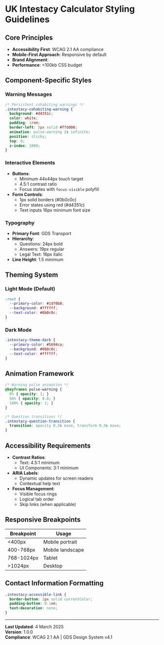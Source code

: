 # UK Intestacy Calculator Styling Guidelines

## Core Principles
- **Accessibility First**: WCAG 2.1 AA compliance
- **Mobile-First Approach**: Responsive by default
- **Brand Alignment**: 
- **Performance**: <100kb CSS budget

## Component-Specific Styles

### Warning Messages
```css
/* Persistent cohabiting warnings */
.intestacy-cohabiting-warning {
  background: #d4351c;
  color: white;
  padding: 1rem;
  border-left: 5px solid #ffdd00;
  animation: pulse-warning 2s infinite;
  position: sticky;
  top: 0;
  z-index: 1000;
}
```

### Interactive Elements
- **Buttons**:
  - Minimum 44x44px touch target
  - 4.5:1 contrast ratio
  - Focus states with `focus-visible` polyfill
- **Form Controls**:
  - 1px solid borders (#0b0c0c)
  - Error states using red (#d4351c)
  - Text inputs 16px minimum font size

### Typography
- **Primary Font**: GDS Transport
- **Hierarchy**:
  - Questions: 24px bold
  - Answers: 19px regular
  - Legal Text: 16px italic
- **Line Height**: 1.5 minimum

## Theming System

### Light Mode (Default)
```css
:root {
  --primary-color: #1d70b8;
  --background: #ffffff;
  --text-color: #0b0c0c;
}
```

### Dark Mode
```css
.intestacy-theme-dark {
  --primary-color: #5694ca;
  --background: #0b0c0c;
  --text-color: #ffffff;
}
```

## Animation Framework
```css
/* Warning pulse animation */
@keyframes pulse-warning {
  0% { opacity: 1; }
  50% { opacity: 0.8; }
  100% { opacity: 1; }
}

/* Question transitions */
.intestacy-question-transition {
  transition: opacity 0.3s ease, transform 0.3s ease;
}
```

## Accessibility Requirements
- **Contrast Ratios**:
  - Text: 4.5:1 minimum
  - UI Components: 3:1 minimum
- **ARIA Labels**:
  - Dynamic updates for screen readers
  - Contextual help text
- **Focus Management**:
  - Visible focus rings
  - Logical tab order
  - Skip links (when applicable)

## Responsive Breakpoints
| Breakpoint | Usage |
|------------|-------|
| <400px     | Mobile portrait |
| 400-768px  | Mobile landscape |
| 768-1024px | Tablet |
| >1024px    | Desktop |

## Contact Information Formatting
```css
.intestacy-accessible-link {
  border-bottom: 2px solid currentColor;
  padding-bottom: 0.1em;
  text-decoration: none;
}
```

---

**Last Updated**: 4 March 2025  
**Version**: 1.0.0  
**Compliance**: WCAG 2.1 AA | GDS Design System v4.1
